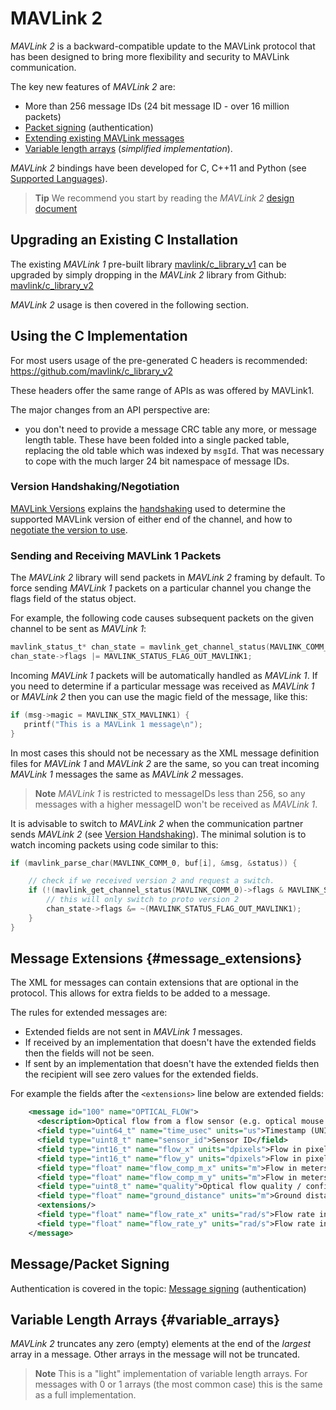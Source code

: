 # MAVLink 2

*MAVLink 2* is a backward-compatible update to the MAVLink protocol that has been designed to bring more flexibility and security to MAVLink communication.

The key new features of *MAVLink 2* are:
* More than 256 message IDs (24 bit message ID - over 16 million packets)
* [Packet signing](../guide/message_signing.md) (authentication)
* [Extending existing MAVLink messages](#message_extensions)
* [Variable length arrays](#variable_arrays) (*simplified implementation*).

*MAVLink 2* bindings have been developed for C, C++11 and Python (see [Supported Languages](../README.md#supported_languages)).

> **Tip** We recommend you start by reading the *MAVLink 2* [design document](https://docs.google.com/document/d/1XtbD0ORNkhZ8eKrsbSIZNLyg9sFRXMXbsR2mp37KbIg/edit?usp=sharing)


## Upgrading an Existing C Installation

The existing *MAVLink 1* pre-built library [mavlink/c_library_v1](https://github.com/mavlink/c_library_v1) can be upgraded by simply dropping in the *MAVLink 2* library from Github: [mavlink/c_library_v2](https://github.com/mavlink/c_library_v2)

*MAVLink 2* usage is then covered in the following section.


## Using the C Implementation

For most users usage of the pre-generated C headers is recommended: https://github.com/mavlink/c_library_v2

These headers offer the same range of APIs as was offered by MAVLink1. 

The major changes from an API perspective are:

* you don't need to provide a message CRC table any more, or message length table. 
  These have been folded into a single packed table, replacing the old table which was indexed by `msgId`. 
  That was necessary to cope with the much larger 24 bit namespace of message IDs.


### Version Handshaking/Negotiation

[MAVLink Versions](../guide/mavlink_version.md) explains the [handshaking](../guide/mavlink_version.md#version_handshaking) used to determine the supported MAVLink version of either end of the channel, and how to [negotiate the version to use](#negotiating_versions).


### Sending and Receiving MAVLink 1 Packets


The *MAVLink 2* library will send packets in *MAVLink 2* framing by default. 
To force sending *MAVLink 1* packets on a particular channel you change the flags field of the status object. 

For example, the following code causes subsequent packets on the given channel to be sent as *MAVLink 1*:

```C
mavlink_status_t* chan_state = mavlink_get_channel_status(MAVLINK_COMM_0);
chan_state->flags |= MAVLINK_STATUS_FLAG_OUT_MAVLINK1;
```


Incoming *MAVLink 1* packets will be automatically handled as *MAVLink 1*. If you need to determine if a particular message was received as *MAVLink 1* or *MAVLink 2* then you can use the magic field of the message, like this:

```c
if (msg->magic = MAVLINK_STX_MAVLINK1) {
   printf("This is a MAVLink 1 message\n");
}
```

In most cases this should not be necessary as the XML message definition files for *MAVLink 1* and *MAVLink 2* are the same, so you can treat incoming *MAVLink 1* messages the same as *MAVLink 2* messages.

> **Note** *MAVLink 1* is restricted to messageIDs less than 256, so any messages with a higher messageID won't be received as *MAVLink 1*.


It is advisable to switch to *MAVLink 2* when the communication partner sends *MAVLink 2* (see [Version Handshaking](../guide/mavlink_version.md#version_handshaking)). The minimal solution is to watch incoming packets using code similar to this:

```C
if (mavlink_parse_char(MAVLINK_COMM_0, buf[i], &msg, &status)) {

	// check if we received version 2 and request a switch.
	if (!(mavlink_get_channel_status(MAVLINK_COMM_0)->flags & MAVLINK_STATUS_FLAG_IN_MAVLINK1)) {
		// this will only switch to proto version 2
		chan_state->flags &= ~(MAVLINK_STATUS_FLAG_OUT_MAVLINK1);
	}
}
```



## Message Extensions {#message_extensions}

The XML for messages can contain extensions that are optional in the protocol. 
This allows for extra fields to be added to a message.

The rules for extended messages are:

* Extended fields are not sent in *MAVLink 1* messages. 
* If received by an implementation that doesn't have the extended fields then the fields will not be seen.
* If sent by an implementation that doesn't have the extended fields then the recipient will see zero values for the extended fields.

For example the fields after the `<extensions>` line below are extended fields:

```xml
    <message id="100" name="OPTICAL_FLOW">
      <description>Optical flow from a flow sensor (e.g. optical mouse sensor)</description>
      <field type="uint64_t" name="time_usec" units="us">Timestamp (UNIX)</field>
      <field type="uint8_t" name="sensor_id">Sensor ID</field>
      <field type="int16_t" name="flow_x" units="dpixels">Flow in pixels * 10 in x-sensor direction (dezi-pixels)</field>
      <field type="int16_t" name="flow_y" units="dpixels">Flow in pixels * 10 in y-sensor direction (dezi-pixels)</field>
      <field type="float" name="flow_comp_m_x" units="m">Flow in meters in x-sensor direction, angular-speed compensated</field>
      <field type="float" name="flow_comp_m_y" units="m">Flow in meters in y-sensor direction, angular-speed compensated</field>
      <field type="uint8_t" name="quality">Optical flow quality / confidence. 0: bad, 255: maximum quality</field>
      <field type="float" name="ground_distance" units="m">Ground distance in meters. Positive value: distance known. Negative value: Unknown distance</field>
      <extensions/>
      <field type="float" name="flow_rate_x" units="rad/s">Flow rate in radians/second about X axis</field>
      <field type="float" name="flow_rate_y" units="rad/s">Flow rate in radians/second about Y axis</field>
    </message>
```


## Message/Packet Signing

Authentication is covered in the topic: [Message signing](../guide/message_signing.md) (authentication)


## Variable Length Arrays {#variable_arrays}

*MAVLink 2* truncates any zero (empty) elements at the end of the *largest* array in a message. Other arrays in the message will not be truncated.

> **Note** This is a "light" implementation of variable length arrays. For messages with 0 or 1 arrays (the most common case) this is the same as a full implementation.
